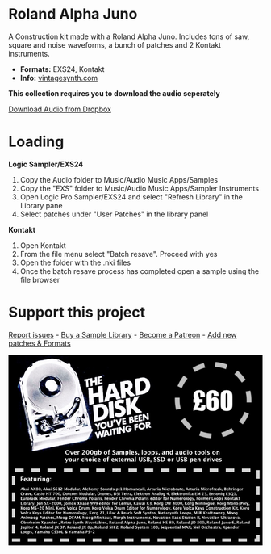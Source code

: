 # Roland Alpha Juno

A Construction kit made with a Roland Alpha Juno. Includes tons of saw, square and noise waveforms, a bunch of patches and 2 Kontakt instruments.

-   **Formats:** EXS24, Kontakt
-   **Info:** [vintagesynth.com](http://www.vintagesynth.com/roland/ajuno1.php)


 **This collection requires you to download the audio seperately**

[Download Audio from Dropbox](https://www.dropbox.com/sh/o0ds519ezs079ef/AACkx8F7Gwfy8ZSSkEZMf6p6a?dl=0)

# Loading

**Logic Sampler/EXS24**

1. Copy the Audio folder to Music/Audio Music Apps/Samples
2. Copy the "EXS" folder to Music/Audio Music Apps/Sampler Instruments
3. Open Logic Pro Sampler/EXS24 and select "Refresh Library" in the Library pane
4. Select patches under "User Patches" in the library panel 

****Kontakt****

1.  Open Kontakt
2. From the file menu select "Batch resave". Proceed with yes
3. Open the folder with the .nki files
4. Once the batch resave process has completed open a sample using the file browser

# Support this project

[Report issues](/issues) - [Buy a Sample Library](https://gumroad.com/modularsamples) - [Become a Patreon](https://www.patreon.com/modularsamples) - [Add new patches & Formats](/pulls)

[
![Sample library disks](https://github.com/publicsamples/Public-Samples/raw/master/images/drives2.jpg?raw=true)
](https://gum.co/modularsamples-drives)
